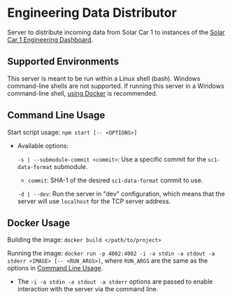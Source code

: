 # Engineering Data Distributor
Server to distribute incoming data from Solar Car 1 to instances of the
[Solar Car 1 Engineering Dashboard](https://github.com/badgerloop-software/chase-car-dashboard).

## Supported Environments
This server is meant to be run within a Linux shell (bash). Windows command-line shells are not supported. If running
this server in a Windows command-line shell, [using Docker](#docker-usage) is recommended.

## Command Line Usage
Start script usage: `npm start [-- <OPTIONS>]`
- Available options:

  `-s | --submodule-commit <commit>`: Use a specific commit for the `sc1-data-format` submodule.
    - `commit`: SHA-1 of the desired `sc1-data-format` commit to use.

  `-d | --dev`: Run the server in "dev" configuration, which means that the server will use `localhost` for the TCP
                server address.

## Docker Usage
Building the image: `docker build </path/to/project>`

Running the image: `docker run -p 4002:4002 -i -a stdin -a stdout -a stderr <IMAGE> [-- <RUN_ARGS>]`, where `RUN_ARGS` are the same as the options in
[Command Line Usage](#command-line-usage).
- The `-i -a stdin -a stdout -a stderr` options are passed to enable interaction with the server via the command line.
